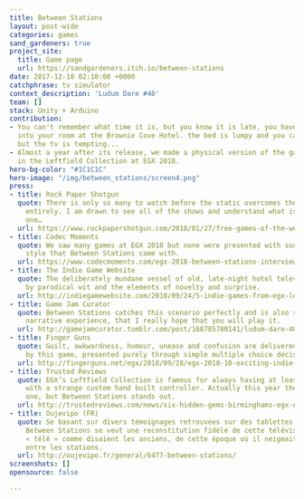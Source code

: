 ```yaml
---
title: Between Stations
layout: post-wide
categories: games
sand_gardeners: true
project_site:
  title: Game page
  url: https://sandgardeners.itch.io/between-stations
date: 2017-12-10 02:18:08 +0000
catchphrase: tv simulator
context_description: 'Ludum Dare #40'
team: []
stack: Unity + Arduino
contribution:
- You can't remember what time it is, but you know it is late. you have just checked
  into your room at the Brownie Cove Hotel. the bed is lumpy and you can't sleep,
  but the tv is tempting...
- Almost a year after its release, we made a physical version of the game to be showcased
  in the Leftfield Collection at EGX 2018.
hero-bg-color: "#1C1C1C"
hero-image: "/img/between_stations/screen4.png"
press:
- title: Rock Paper Shotgun
  quote: There is only so many to watch before the static overcomes the TV’s resistance
    entirely. I am drawn to see all of the shows and understand what is behind each
    one…
  url: https://www.rockpapershotgun.com/2018/01/27/free-games-of-the-week/
- title: Codec Moments
  quote: We saw many games at EGX 2018 but none were presented with such a unique
    style that Between Stations came with.
  url: https://www.codecmoments.com/egx-2018-between-stations-interview/
- title: The Indie Game Website
  quote: The deliberately mundane vessel of old, late-night hotel television is elevated
    by parodical wit and the elements of novelty and surprise.
  url: http://indiegamewebsite.com/2018/09/24/5-indie-games-from-egx-leftfield-collection
- title: Game Jam Curator
  quote: Between Stations catches this scenario perfectly and is also such an amazing
    narrative experience, that I really hope that you will play it.
  url: http://gamejamcurator.tumblr.com/post/168785780141/ludum-dare-40-between-stations
- title: Finger Guns
  quote: Guilt, awkwardness, humour, unease and confusion are delivered in rapid succession
    by this game, presented purely through simple multiple choice decision making.
  url: http://fingerguns.net/egx/2018/09/28/egx-2018-10-exciting-indie-game-you-can-play-right-now
- title: Trusted Reviews
  quote: EGX’s Leftfield Collection is famous for always having at least one game
    with a strange custom hand built controller. Actually this year there’s more than
    one, but Between Stations stands out.
  url: http://trustedreviews.com/news/six-hidden-gems-birminghams-egx-event-3587242
- title: Oujevipo (FR)
  quote: Se basant sur divers témoignages retrouvées sur des tablettes anciennes,
    Between Stations se veut une reconstitution fidèle de cette télévision, de cette
    « télé » comme disaient les anciens, de cette époque où il neigeait tous les jours
    entre les stations.
  url: http://oujevipo.fr/general/6477-between-stations/
screenshots: []
opensource: false

---
```

